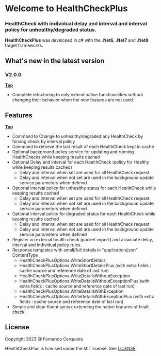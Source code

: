 # **Welcome to HealthCheckPlus**

### **HealthCheck with individual delay and interval and interval policy for unhealthy/degraded status.**

**HealthCheckPlus** was developed in c# with the **.Net6**, **.Net7** and **.Net8** target frameworks.

## What's new in the latest version 

### V2.0.0
[**Top**](#table-of-contents)

- Complete refactoring to only extend native functionalities without changing their behavior when the new features are not used.

## Features
[**Top**](#table-of-contents)

- Command to Change to unhealthy/degraded any HealthCheck by forcing check by interval policy
- Command to retrieve the last result of each HealthCheck kept in cache
- Optional background policy service for updating and running HealthChecks while keeping results cached
- Optional Delay and interval for each HealthCheck (policy for Healthy while keeping results cached)
    - Delay and interval when set are used for all HealthCheck request
    - Delay and interval when not set are used in the background update service parameters when defined
- Optional Interval policy for unhealthy status for each HealthCheck while keeping results cached
    - Delay and interval when set are used for all HealthCheck request
    - Delay and interval when not set are used in the background update service parameters when defined
- Optional Interval policy for degraded status for each HealthCheck while keeping results cached
    - Delay and interval when set are used for all HealthCheck request
    - Delay and interval when not set are used in the background update service parameters when defined
- Register an external health check (packet import) and associate delay, interval and individual policy rules.
- Response templates with small/full details in "application/json" ContentType
    - HealthCheckPlusOptions.WriteShortDetails
    - HealthCheckPlusOptions.WriteShortDetailsPlus (with extra fields : cache source and reference date of last run)
    - HealthCheckPlusOptions.WriteDetailsWithoutException
    - HealthCheckPlusOptions.WriteDetailsWithoutExceptionPlus (with extra fields : cache source and reference date of last run)
    - HealthCheckPlusOptions.WriteDetailsWithException
    - HealthCheckPlusOptions.WriteDetailsWithExceptionPlus (with extra fields : cache source and reference date of last run)
- Simple and clear fluent syntax extending the native features of healt check



## License

Copyright 2023 @ Fernando Cerqueira

HealthCheckPlus is licensed under the MIT license. See [LICENSE](https://github.com/FRACerqueira/HealthCheckPlus/blob/master/LICENSE).

